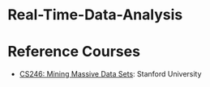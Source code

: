 # Real-Time-Data-Analysis



# Reference Courses
- [CS246: Mining Massive Data Sets](https://web.stanford.edu/class/cs246/): Stanford University
